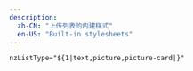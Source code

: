 ```yaml
---
description:
  zh-CN: "上传列表的内建样式"
  en-US: "Built-in stylesheets"
---
```


```html
nzListType="${1|text,picture,picture-card|}"
```
